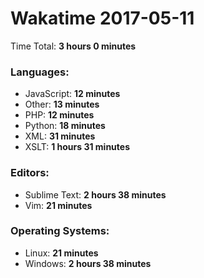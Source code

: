 # Wakatime 2017-05-11

Time Total: **3 hours 0 minutes**

### Languages:
- JavaScript: **12 minutes** 
- Other: **13 minutes** 
- PHP: **12 minutes** 
- Python: **18 minutes** 
- XML: **31 minutes** 
- XSLT: **1 hours 31 minutes** 

### Editors:
- Sublime Text: **2 hours 38 minutes** 
- Vim: **21 minutes** 

### Operating Systems:
- Linux: **21 minutes** 
- Windows: **2 hours 38 minutes** 


